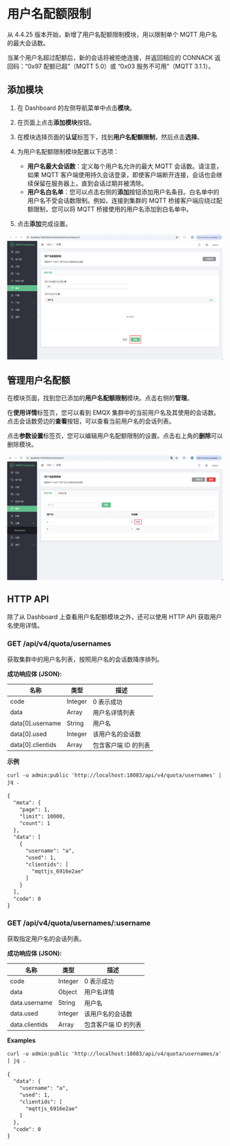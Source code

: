 # 用户名配额限制

从 4.4.25 版本开始，新增了用户名配额限制模块，用以限制单个 MQTT 用户名的最大会话数。

当某个用户名超过配额后，新的会话将被拒绝连接，并返回相应的 CONNACK 返回码：“0x97 配额已超”（MQTT 5.0）或 “0x03 服务不可用”（MQTT 3.1.1）。

## 添加模块

1. 在 Dashboard 的左侧导航菜单中点击**模块**。
2. 在页面上点击**添加模块**按钮。
3. 在模块选择页面的**认证**标签下，找到**用户名配额限制**，然后点击**选择**。
4. 为用户名配额限制模块配置以下选项：
   - **用户名最大会话数**：定义每个用户名允许的最大 MQTT 会话数。请注意，如果 MQTT 客户端使用持久会话登录，即使客户端断开连接，会话也会继续保留在服务器上，直到会话过期并被清除。
   - **用户名白名单**：您可以点击右侧的**添加**按钮添加用户名条目。白名单中的用户名不受会话数限制。例如，连接到集群的 MQTT 桥接客户端应绕过配额限制，您可以将 MQTT 桥接使用的用户名添加到白名单中。

5. 点击**添加**完成设置。

![user-quota-create](./assets/user-quota-create-zh.png)

## 管理用户名配额

在模块页面，找到您已添加的**用户名配额限制**模块。点击右侧的**管理**。

在**使用详情**标签页，您可以看到 EMQX 集群中的当前用户名及其使用的会话数。点击会话数旁边的**查看**按钮，可以查看当前用户名的会话列表。

点击**参数设置**标签页，您可以编辑用户名配额限制的设置。点击右上角的**删除**可以删除模块。

![user-quota-usage](./assets/user-quota-usage-zh.png)

## HTTP API

除了从 Dashboard 上查看用户名配额模块之外，还可以使用 HTTP API 获取用户名使用详情。

### GET /api/v4/quota/usernames

获取集群中的用户名列表，按照用户名的会话数降序排列。

**成功响应体 (JSON):**

| 名称 | 类型  | 描述 |
| ---- | ------- | ----------- |
| code | Integer | 0 表示成功   |
| data | Array   | 用户名详情列表   |
| data[0].username | String   | 用户名 |
| data[0].used | Integer   | 该用户名的会话数 |
| data[0].clientids | Array | 包含客户端 ID 的列表 |

**示例**

```shell
curl -u admin:public 'http://localhost:18083/api/v4/quota/usernames' | jq .

{
  "meta": {
    "page": 1,
    "limit": 10000,
    "count": 1
  },
  "data": [
    {
      "username": "a",
      "used": 1,
      "clientids": [
        "mqttjs_6916e2ae"
      ]
    }
  ],
  "code": 0
}
```

### GET /api/v4/quota/usernames/:username

获取指定用户名的会话列表。

**成功响应体 (JSON):**

| 名称 | 类型  | 描述 |
| ---- | ------- | ----------- |
| code | Integer | 0 表示成功   |
| data | Object  | 用户名详情   |
| data.username | String   | 用户名 |
| data.used | Integer   | 该用户名的会话数 |
| data.clientids | Array | 包含客户端 ID 的列表 |

**Examples**

```shell
curl -u admin:public 'http://localhost:18083/api/v4/quota/usernames/a' | jq .

{
  "data": {
    "username": "a",
    "used": 1,
    "clientids": [
      "mqttjs_6916e2ae"
    ]
  },
  "code": 0
}
```
